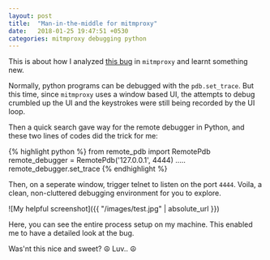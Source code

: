 ```yaml
---
layout: post
title:  "Man-in-the-middle for mitmproxy"
date:   2018-01-25 19:47:51 +0530
categories: mitmproxy debugging python
---
```

This is about how I analyzed [this bug](https://github.com/mitmproxy/mitmproxy/issues/2647) in `mitmproxy` and learnt something new.  

Normally, python programs can be debugged with the `pdb.set_trace`. But this time, since `mitmproxy` uses a window based UI, the attempts to debug crumbled up the UI and the keystrokes were still being recorded by the UI loop.

Then a quick search gave way for the remote debugger in Python, and these two lines of codes did the trick for me:

{% highlight python %}
	from remote_pdb import RemotePdb
	remote_debugger = RemotePdb('127.0.0.1', 4444)
	.....
	remote_debugger.set_trace
{% endhighlight %}


Then, on a seperate window, trigger telnet to listen on the port `4444`. Voila, a clean, non-cluttered debugging environment for you to explore.

![My helpful screenshot]({{ "/images/test.jpg" | absolute_url }})

Here, you can see the entire process setup on my machine. This enabled me to have a detailed look at the bug. 	

Was'nt this nice and sweet?
☮ Luv.. ☮
